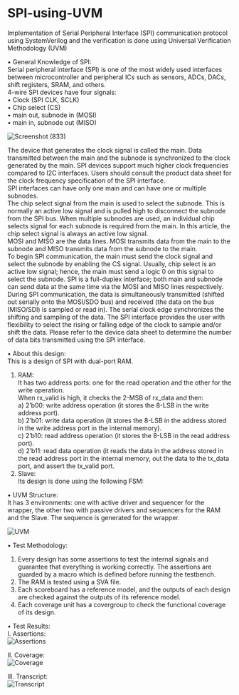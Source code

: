 # SPI-using-UVM

Implementation of Serial Peripheral Interface (SPI) communication protocol using SystemVerilog and the verification is done using Universal Verification Methodology (UVM)

•	General Knowledge of SPI:                                                                                                                                                                                                                                                               
Serial peripheral interface (SPI) is one of the most widely used interfaces between microcontroller and peripheral ICs such as sensors, ADCs, DACs, shift registers, SRAM, and others.                                                                                                                                                                                                                                         
4-wire SPI devices have four signals:                                                                                                                                                                                                                                         
•	Clock (SPI CLK, SCLK)                                                                                                                                                                                                                                                                                                                                                                                                                                                
•	Chip select (CS)                                                                                                                                                                                                                                                                                                                                                                                                                                                
•	main out, subnode in (MOSI)                                                                                                                                                                                                                                                                                                                                                                                                                                                
•	main in, subnode out (MISO)                                                                                                                                                                                                                                                                                                                                                                                                                                                

![Screenshot (833)](https://github.com/EngAhmed21/SPI-using-UVM/assets/90782588/34549ddd-c6d6-4bc0-9527-0957a3648fa3)

The device that generates the clock signal is called the main. Data transmitted between the main and the subnode is synchronized to the clock generated by the main. SPI devices support much higher clock frequencies compared to I2C interfaces. Users should consult the product data sheet for the clock frequency specification of the SPI interface.                                                                                                                                                                                                  
SPI interfaces can have only one main and can have one or multiple subnodes.                                                                                                                                                                                                   
The chip select signal from the main is used to select the subnode. This is normally an active low signal and is pulled high to disconnect the subnode from the SPI bus. When multiple subnodes are used, an individual chip selects signal for each subnode is required from the main. In this article, the chip select signal is always an active low signal.                                                                                                                                                                                                  
MOSI and MISO are the data lines. MOSI transmits data from the main to the subnode and MISO transmits data from the subnode to the main.                                                                                                                                                                                                  
To begin SPI communication, the main must send the clock signal and select the subnode by enabling the CS signal. Usually, chip select is an active low signal; hence, the main must send a logic 0 on this signal to select the subnode. SPI is a full-duplex interface; both main and subnode can send data at the same time via the MOSI and MISO lines respectively. During SPI communication, the data is simultaneously transmitted (shifted out serially onto the MOSI/SDO bus) and received (the data on the bus (MISO/SDI) is sampled or read in). The serial clock edge synchronizes the shifting and sampling of the data. The SPI interface provides the user with flexibility to select the rising or falling edge of the clock to sample and/or shift the data. Please refer to the device data sheet to determine the number of data bits transmitted using the SPI interface.                                                                                                                                                                                                                                                                                                                                                                                                    

•	About this design:                                                                                                                                                                                                                                                                                                                                                                                                    
This is a design of SPI with dual-port RAM.                                                                                                                                                                                                                                                                                                                                                                                                      
1.	RAM:                                                                                                                                                                                                                                                                                                                                                                                                    
It has two address ports: one for the read operation and the other for the write operation.                                                                                                                                                                                                  
When rx_valid is high, it checks the 2-MSB of rx_data and then:                                                                                                                                                                                                                                                                                                                                                                                                                          
a)	2’b00: write address operation (it stores the 8-LSB in the write address port).                                                                                                                                                                                                                        
b)	2’b01: write data operation (it stores the 8-LSB in the address stored in the write address port in the internal memory).                                                                                                                                                                                                                        
c)	2’b10: read address operation (it stores the 8-LSB in the read address port).                                                                                                                                                                                                                        
d)	2’b11: read data operation (it reads the data in the address stored in the read address port in the internal memory, out the data to the tx_data port, and assert the tx_valid port.                                                                                                                                                                                                                                                                                                                                                                                                                          
2.	Slave:                                                                                                                                                                                                                                                                                                                                                                                                    
Its design is done using the following FSM:

•	UVM Structure:                                                                                                                                                                                                                                                                                                                                                                                                    
It has 3 environments: one with active driver and sequencer for the wrapper, the other two with passive drivers and sequencers for the RAM and the Slave.
The sequence is generated for the wrapper.                                                                                                                                                                                                                                                                                                                                                                                                     
                                                                                                                                                                                                  
![UVM](https://github.com/EngAhmed21/SPI-using-UVM/assets/90782588/e2caa2d7-4cbe-4a79-8e67-722012e079ac)

•	Test Methodology:                                                                                                                                                                                                                                                                                                                                                                                        
1)	Every design has some assertions to test the internal signals and guarantee that everything is working correctly. The assertions are guarded by a macro which is defined before running the testbench.                                                                                                                                                                                                                        
2)	The RAM is tested using a SVA file.                                                                                                                                                                                                                                                                                                                                                                                                                                                
3)	Each scoreboard has a reference model, and the outputs of each design are checked against the outputs of its reference model.                                                                                                                                                                                                                        
4)	Each coverage unit has a covergroup to check the functional coverage of its design.                                                                                                                                                                                            

•	Test Results:                                                                                                                                                                                                                                                                                                                                                                                        
I.	Assertions:                                                                                                                                                                                                                                                                                                                                                                                        
![Assertions](https://github.com/EngAhmed21/SPI-using-UVM/assets/90782588/ea4eed94-528b-4924-90c5-55925593334e)

II.	Coverage:                                                                                                                                                                                                                                                                                                                                                                                        
![Coverage](https://github.com/EngAhmed21/SPI-using-UVM/assets/90782588/90250372-91b4-469a-b9e7-7c95960e6b07)

III.	Transcript:                                                                                                                                                                                                                                                                                                                                                                                        
![Transcript](https://github.com/EngAhmed21/SPI-using-UVM/assets/90782588/c3d655b5-c439-4e27-a534-f1762df81ec3)

